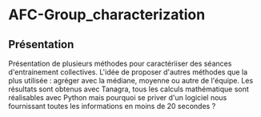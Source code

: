 # AFC-Group_characterization

## Présentation

 Présentation de plusieurs méthodes pour caractériiser des séances d'entrainement collectives. L'idée de proposer d'autres méthodes que la plus utilisée : agréger avec la médiane, moyenne ou autre de l'équipe.
 Les résultats sont obtenus avec Tanagra, tous les calculs mathématique sont réalisables avec Python mais pourquoi se priver d'un logiciel nous fournissant toutes les informations en moins de 20 secondes ?

